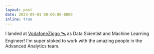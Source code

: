 ```yaml
---
layout: post
date: 2023-09-01 00:00:00-0000
inline: true
---
```


I landed at [VodafoneZiggo 🛰️](https://www.vodafoneziggo.nl/) as Data Scientist and Machine Learning Engineer! I'm super stoked to work with the amazing people in the Advanced Analytics team.
